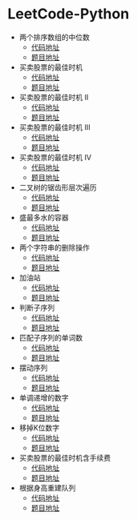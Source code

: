 # LeetCode-Python
* 两个排序数组的中位数  
  * [代码地址](https://github.com/zhangsiqi951016/LeetCode-Python/blob/master/median-of-two-sorted-arrays/main.py)
  * [题目地址](https://leetcode-cn.com/problems/median-of-two-sorted-arrays/description/)
* 买卖股票的最佳时机
  * [代码地址](https://github.com/zhangsiqi951016/LeetCode-Python/blob/master/best-time-to-buy-and-sell-stock/main.py)
  * [题目地址](https://leetcode-cn.com/problems/best-time-to-buy-and-sell-stock/description/)
* 买卖股票的最佳时机 II
  * [代码地址](https://github.com/zhangsiqi951016/LeetCode-Python/blob/master/best-time-to-buy-and-sell-stock-ii/main.py)
  * [题目地址](https://leetcode-cn.com/problems/best-time-to-buy-and-sell-stock-ii/description/)
* 买卖股票的最佳时机 III  
  * [代码地址](https://github.com/zhangsiqi951016/LeetCode-Python/blob/master/best-time-to-buy-and-sell-stock-iii/main.py)
  * [题目地址](https://leetcode-cn.com/problems/best-time-to-buy-and-sell-stock-iii/description/)
* 买卖股票的最佳时机 IV  
  * [代码地址](https://github.com/zhangsiqi951016/LeetCode-Python/blob/master/best-time-to-buy-and-sell-stock-iv/main.py)
  * [题目地址](https://leetcode-cn.com/problems/best-time-to-buy-and-sell-stock-iv/description/)
* 二叉树的锯齿形层次遍历  
  * [代码地址](https://github.com/zhangsiqi951016/LeetCode-Python/blob/master/binary-tree-zigzag-level-order-traversal/main.py)
  * [题目地址](https://leetcode-cn.com/problems/binary-tree-zigzag-level-order-traversal/description/)
* 盛最多水的容器  
  * [代码地址](https://github.com/zhangsiqi951016/LeetCode-Python/blob/master/container-with-most-water/main.py)
  * [题目地址](https://leetcode-cn.com/problems/container-with-most-water/description/)
* 两个字符串的删除操作  
  * [代码地址](https://github.com/zhangsiqi951016/LeetCode-Python/blob/master/delete-operation-for-two-strings/main.py)
  * [题目地址](https://leetcode-cn.com/problems/delete-operation-for-two-strings/description/)
* 加油站
  * [代码地址](https://github.com/zhangsiqi951016/LeetCode-Python/blob/master/gas-station/main.py)
  * [题目地址](https://leetcode-cn.com/problems/gas-station/description/)
* 判断子序列 
  * [代码地址](https://github.com/zhangsiqi951016/LeetCode-Python/blob/master/is-subsequence/main.py)
  * [题目地址](https://leetcode-cn.com/problems/is-subsequence/description/)
* 匹配子序列的单词数  
  * [代码地址](https://github.com/zhangsiqi951016/LeetCode-Python/blob/master/number-of-matching-subsequences/main.py)
  * [题目地址](https://leetcode-cn.com/problems/number-of-matching-subsequences/description/)
* 摆动序列
  * [代码地址](https://github.com/zhangsiqi951016/LeetCode-Python/blob/master/wiggle-subsequence/main.py)
  * [题目地址](https://leetcode-cn.com/problems/wiggle-subsequence/description/)
* 单调递增的数字  
  * [代码地址](https://github.com/zhangsiqi951016/LeetCode-Python/blob/master/monotone-increasing-digits/main.py)
  * [题目地址](https://leetcode-cn.com/problems/monotone-increasing-digits/description/)
* 移掉K位数字  
  * [代码地址](https://github.com/zhangsiqi951016/LeetCode-Python/blob/master/remove-k-digits/main.py)
  * [题目地址](https://leetcode-cn.com/problems/remove-k-digits/description/)
* 买卖股票的最佳时机含手续费  
  * [代码地址](https://github.com/zhangsiqi951016/LeetCode-Python/blob/master/best-time-to-buy-and-sell-stock-with-transaction-fee/main.py)
  * [题目地址](https://leetcode-cn.com/problems/best-time-to-buy-and-sell-stock-with-transaction-fee/description/)
* 根据身高重建队列  
  * [代码地址](https://github.com/zhangsiqi951016/LeetCode-Python/blob/master/queue-reconstruction-by-height/main.py)
  * [题目地址](https://leetcode-cn.com/problems/queue-reconstruction-by-height/description/)
